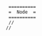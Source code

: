﻿

                    ==========
                    =  Node  =
                    ==========
                    //
                   //